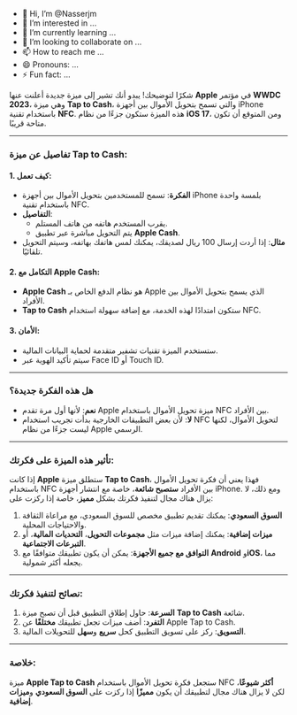- 👋 Hi, I’m @Nasserjm
- 👀 I’m interested in ...
- 🌱 I’m currently learning ...
- 💞️ I’m looking to collaborate on ...
- 📫 How to reach me ...
- 😄 Pronouns: ...
- ⚡ Fun fact: ...

<!---
Nasserjm/Nasserjm is a ✨ special ✨ repository because its `README.md` (this file) appears on your GitHub profile.
You can click the Preview link to take a look at your changes.
--->
شكرًا لتوضيحك! يبدو أنك تشير إلى ميزة جديدة أعلنت عنها **Apple** في مؤتمر **WWDC 2023**، وهي ميزة **Tap to Cash**، والتي تسمح بتحويل الأموال بين أجهزة iPhone باستخدام تقنية **NFC**. هذه الميزة ستكون جزءًا من نظام **iOS 17**، ومن المتوقع أن تكون متاحة قريبًا.

---

### تفاصيل عن ميزة **Tap to Cash**:

#### 1. **كيف تعمل**:
   - **الفكرة**: تسمح للمستخدمين بتحويل الأموال بين أجهزة iPhone بلمسة واحدة باستخدام تقنية NFC.
   - **التفاصيل**:
     - يقرب المستخدم هاتفه من هاتف المستلم.
     - يتم التحويل مباشرة عبر تطبيق **Apple Cash**.
   - **مثال**: إذا أردت إرسال 100 ريال لصديقك، يمكنك لمس هاتفك بهاتفه، وسيتم التحويل تلقائيًا.

#### 2. **التكامل مع Apple Cash**:
   - **Apple Cash** هو نظام الدفع الخاص بـ Apple الذي يسمح بتحويل الأموال بين الأفراد.
   - **Tap to Cash** ستكون امتدادًا لهذه الخدمة، مع إضافة سهولة استخدام NFC.

#### 3. **الأمان**:
   - ستستخدم الميزة تقنيات تشفير متقدمة لحماية البيانات المالية.
   - سيتم تأكيد الهوية عبر Face ID أو Touch ID.

---

### هل هذه الفكرة جديدة؟

- **نعم**: لأنها أول مرة تقدم Apple ميزة تحويل الأموال باستخدام NFC بين الأفراد.
- **لا**: لأن بعض التطبيقات الخارجية بدأت تجريب استخدام NFC لتحويل الأموال، لكنها ليست جزءًا من نظام Apple الرسمي.

---

### تأثير هذه الميزة على فكرتك:

إذا كانت **Apple** ستطلق ميزة **Tap to Cash**، فهذا يعني أن فكرة تحويل الأموال باستخدام NFC بين الأفراد **ستصبح شائعة**، خاصة مع انتشار أجهزة iPhone. ومع ذلك، لا يزال هناك مجال لتنفيذ فكرتك بشكل **مميز**، خاصة إذا ركزت على:

1. **السوق السعودي**: يمكنك تقديم تطبيق مخصص للسوق السعودي، مع مراعاة الثقافة والاحتياجات المحلية.
2. **ميزات إضافية**: يمكنك إضافة ميزات مثل **مجموعات التحويل**، **التحديات المالية**، أو **التبرعات الاجتماعية**.
3. **التوافق مع جميع الأجهزة**: يمكن أن يكون تطبيقك متوافقًا مع **Android** و**iOS**، مما يجعله أكثر شمولية.

---

### نصائح لتنفيذ فكرتك:

1. **السرعة**: حاول إطلاق التطبيق قبل أن تصبح ميزة **Tap to Cash** شائعة.
2. **التفرد**: أضف ميزات تجعل تطبيقك **مختلفًا** عن Apple Tap to Cash.
3. **التسويق**: ركز على تسويق التطبيق كحل **سريع** و**سهل** للتحويلات المالية.

---

### خلاصة:
ميزة **Apple Tap to Cash** ستجعل فكرة تحويل الأموال باستخدام NFC **أكثر شيوعًا**، لكن لا يزال هناك مجال لتطبيقك أن يكون **مميزًا** إذا ركزت على **السوق السعودي** و**ميزات إضافية**.

